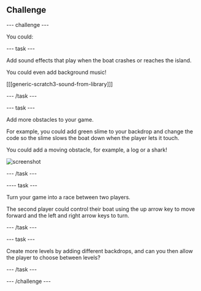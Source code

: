 ## Challenge

--- challenge ---

You could:

--- task ---

Add sound effects that play when the boat crashes or reaches the island.

You could even add background music!

[[[generic-scratch3-sound-from-library]]]

--- /task ---


--- task ---

Add more obstacles to your game. 

For example, you could add green slime to your backdrop and change the code so the slime slows the boat down when the player lets it touch.

You could add a moving obstacle, for example, a log or a shark!

![screenshot](images/boat-obstacles.png)

--- /task ---


---- task ---

Turn your game into a race between two players.

The second player could control their boat using the up arrow key to move forward and the left and right arrow keys to turn.

--- /task ---

--- task ---

Create more levels by adding different backdrops, and can you then allow the player to choose between levels?

--- /task ---

--- /challenge ---
